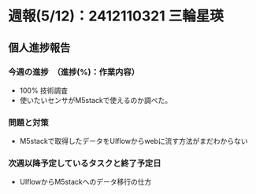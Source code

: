 # 週報(5/12)：2412110321 三輪星瑛

## 個人進捗報告
### 今週の進捗　（進捗(%)：作業内容）
[](0%:未着手,50%:開始,100%:作業完了)
- 100% 技術調査
- 使いたいセンサがM5stackで使えるのか調べた。

### 問題と対策
[](問題：発生しているネガティブな事項。なければ「なし」とする)
[](対策：「いつまでに」、「何をするか」を明記する。)
- M5stackで取得したデータをUIflowからwebに流す方法がまだわからない

### 次週以降予定しているタスクと終了予定日
[](次週やることのほか、やるべきタスクを挙げる)
- UIflowからM5stackへのデータ移行の仕方
